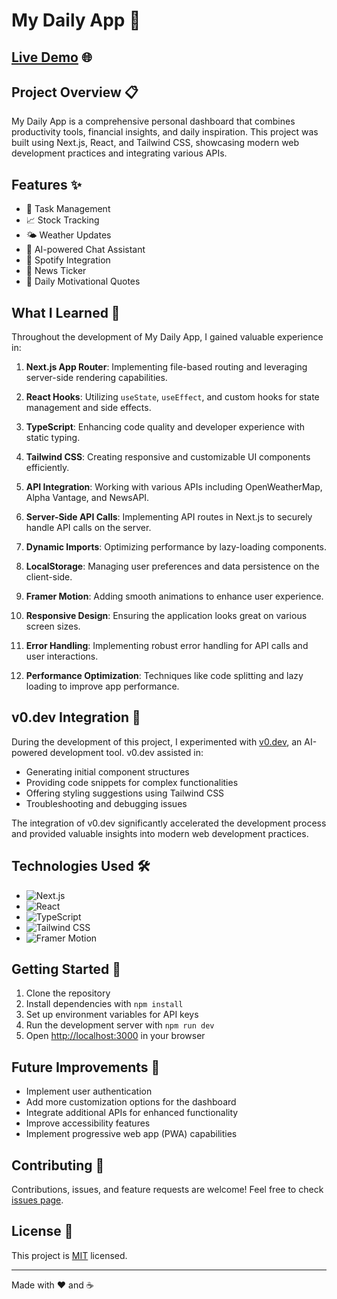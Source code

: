 # My Daily App 🚀

## [Live Demo](https://myappv2-red.vercel.app) 🌐

## Project Overview 📋

My Daily App is a comprehensive personal dashboard that combines productivity tools, financial insights, and daily inspiration. This project was built using Next.js, React, and Tailwind CSS, showcasing modern web development practices and integrating various APIs.

## Features ✨

- 📅 Task Management
- 📈 Stock Tracking
- 🌤️ Weather Updates
- 💬 AI-powered Chat Assistant
- 🎵 Spotify Integration
- 📰 News Ticker
- 🧘 Daily Motivational Quotes

## What I Learned 🧠

Throughout the development of My Daily App, I gained valuable experience in:

1. **Next.js App Router**: Implementing file-based routing and leveraging server-side rendering capabilities.

2. **React Hooks**: Utilizing `useState`, `useEffect`, and custom hooks for state management and side effects.

3. **TypeScript**: Enhancing code quality and developer experience with static typing.

4. **Tailwind CSS**: Creating responsive and customizable UI components efficiently.

5. **API Integration**: Working with various APIs including OpenWeatherMap, Alpha Vantage, and NewsAPI.

6. **Server-Side API Calls**: Implementing API routes in Next.js to securely handle API calls on the server.

7. **Dynamic Imports**: Optimizing performance by lazy-loading components.

8. **LocalStorage**: Managing user preferences and data persistence on the client-side.

9. **Framer Motion**: Adding smooth animations to enhance user experience.

10. **Responsive Design**: Ensuring the application looks great on various screen sizes.

11. **Error Handling**: Implementing robust error handling for API calls and user interactions.

12. **Performance Optimization**: Techniques like code splitting and lazy loading to improve app performance.

## v0.dev Integration 🤖

During the development of this project, I experimented with [v0.dev](https://v0.dev), an AI-powered development tool. v0.dev assisted in:

- Generating initial component structures
- Providing code snippets for complex functionalities
- Offering styling suggestions using Tailwind CSS
- Troubleshooting and debugging issues

The integration of v0.dev significantly accelerated the development process and provided valuable insights into modern web development practices.

## Technologies Used 🛠️

- ![Next.js](https://img.shields.io/badge/Next.js-000000?style=for-the-badge&logo=next.js&logoColor=white)
- ![React](https://img.shields.io/badge/React-61DAFB?style=for-the-badge&logo=react&logoColor=black)
- ![TypeScript](https://img.shields.io/badge/TypeScript-3178C6?style=for-the-badge&logo=typescript&logoColor=white)
- ![Tailwind CSS](https://img.shields.io/badge/Tailwind_CSS-38B2AC?style=for-the-badge&logo=tailwind-css&logoColor=white)
- ![Framer Motion](https://img.shields.io/badge/Framer_Motion-0055FF?style=for-the-badge&logo=framer&logoColor=white)

## Getting Started 🚀

1. Clone the repository
2. Install dependencies with `npm install`
3. Set up environment variables for API keys
4. Run the development server with `npm run dev`
5. Open [http://localhost:3000](http://localhost:3000) in your browser

## Future Improvements 🔮

- Implement user authentication
- Add more customization options for the dashboard
- Integrate additional APIs for enhanced functionality
- Improve accessibility features
- Implement progressive web app (PWA) capabilities

## Contributing 🤝

Contributions, issues, and feature requests are welcome! Feel free to check [issues page](https://github.com/yourusername/my-daily-app/issues).

## License 📄

This project is [MIT](https://choosealicense.com/licenses/mit/) licensed.

---

Made with ❤️ and ☕